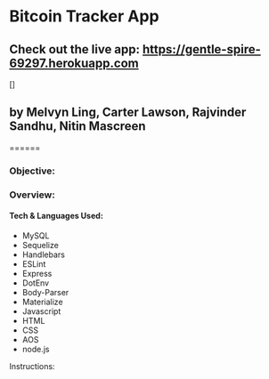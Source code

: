 # Bitcoin Tracker App 

## Check out the live app: https://gentle-spire-69297.herokuapp.com

[]

## by Melvyn Ling, Carter Lawson, Rajvinder Sandhu, Nitin Mascreen

======

### Objective:

### Overview:

#### Tech & Languages Used: 
* MySQL
* Sequelize
* Handlebars
* ESLint
* Express
* DotEnv
* Body-Parser
* Materialize
* Javascript
* HTML
* CSS
* AOS
* node.js

Instructions:
